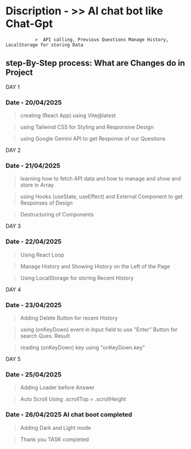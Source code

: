 # Discription - >> AI chat bot like Chat-Gpt

               >  API calling, Previous Questions Manage History, LocalStorage for storing Data  

 
 ## step-By-Step process: What are Changes do in Project

DAY 1
### Date - 20/04/2025

>creating (React App) using Vite@latest 

>using Tailwind CSS for Styling and Responsive Design  

>using Google Gemini API to get Response of our Questions 




DAY 2
### Date - 21/04/2025

> learning how to fetch API data and how to manage and show and store in Array 

> using Hooks (useState, useEffect) and External Component to get Responses of Design

> Destructuring of Components




DAY 3
### Date - 22/04/2025

> Using React Loop

> Manage History and Showing History on the Left of the Page

> Using LocalStorage for storing Recent History




DAY 4
### Date - 23/04/2025

> Adding Delete Button for recent History

> using (onKeyDown) event in Input field to use "Enter" Button for search Ques. Result

> reading (onKeyDown) key using "onKeyDown.key"  


DAY 5 
### Date - 25/04/2025 

> Adding Loader before Answer 

> Auto Scroll Using .scrollTop =  .scrollHeight 

### Date -  26/04/2025  AI chat boot completed 

> Adding Dark and Light mode 

>Thank you TASK completed 
   
